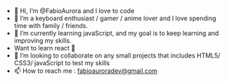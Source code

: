 - 👋 Hi, I’m @FabioAurora and  I love to code 
- 👀 I’m a keyboard enthusiast / gamer / anime lover and I love spending time with family / friends.
- 🌱 I’m currently learning javaScript, and my goal is to keep learning and improving my skills.
- Want to learn react 🙌
- 💞️ I’m looking to collaborate on any small projects that includes HTML5/ CSS3/ javaScript to test my skills
- 📫 How to reach me : fabioauroradev@gmail.com

<!---
FabioAurora/FabioAurora is a ✨ special ✨ repository because its `README.md` (this file) appears on your GitHub profile.
You can click the Preview link to take a look at your changes.
--->
